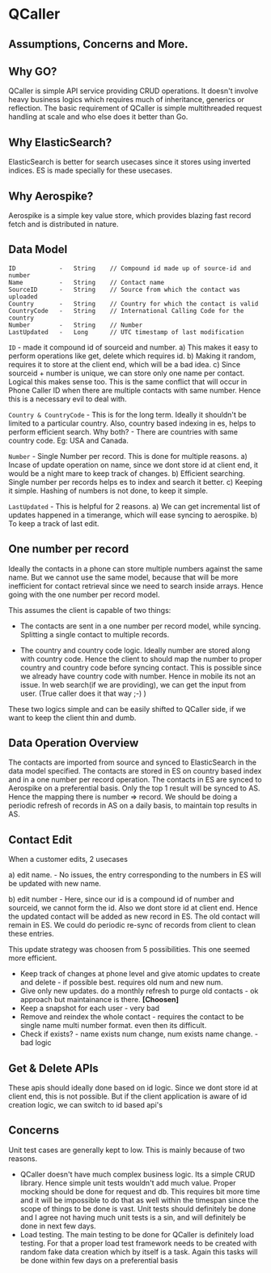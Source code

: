 # QCaller

## Assumptions, Concerns and More.


Why GO?
-------
QCaller is simple API service providing CRUD operations. It doesn't involve heavy business logics which requires much of inheritance, generics or reflection. The basic requirement of QCaller is simple multithreaded request handling at scale and who else does it better than Go.

Why ElasticSearch?
------------------
ElasticSearch is better for search usecases since it stores using inverted indices. ES is made specially for these usecases.

Why Aerospike?
--------------
Aerospike is a simple key value store, which provides blazing fast record fetch and is distributed in nature.


Data Model
----------
```
ID            -   String    // Compound id made up of source-id and number
Name          -   String    // Contact name
SourceID      -   String    // Source from which the contact was uploaded
Country       -   String    // Country for which the contact is valid
CountryCode   -   String    // International Calling Code for the country
Number        -   String    // Number
LastUpdated   -   Long      // UTC timestamp of last modification
```

`ID` - made it compound id of sourceid and number. 
	a) This makes it easy to perform operations like get, delete which requires id. 
	b) Making it random, requires it to store at the client end, which will be a bad idea.
	c) Since sourceid + number is unique, we can store only one name per contact. Logical this makes sense too. This is the same conflict that will occur in Phone Caller ID when there are multiple contacts with same number. Hence this is a necessary evil to deal with.

`Country & CountryCode` - This is for the long term. Ideally it shouldn't be limited to a particular country. Also, country based indexing in es, helps to perform efficient search.
Why both? - There are countries with same country code. Eg: USA and Canada.

`Number` - Single Number per record. This is done for multiple reasons.
	a) Incase of update operation on name, since we dont store id at client end, it would be a night mare to keep track of changes.
	b) Efficient searching. Single number per records helps es to index and search it better.
	c) Keeping it simple.
	Hashing of numbers is not done, to keep it simple.

`LastUpdated` - This is helpful for 2 reasons.
	a) We can get incremental list of updates happened in a timerange, which will ease syncing to aerospike.
	b) To keep a track of last edit.

One number per record
---------------------
Ideally the contacts in a phone can store multiple numbers against the same name. But we cannot use the same model, because that will be more inefficient for contact retrieval since we need to search inside arrays. Hence going with the one number per record model. 

This assumes the client is capable of two things:

- The contacts are sent in a one number per record model, while syncing. Splitting a single contact to multiple records.

- The country and country code logic. Ideally number are stored along with country code. Hence the client to should map the number to proper country and country code before syncing contact. This is possible since we already have country code with number. Hence in mobile its not an issue. In web search(if we are providing), we can get the input from user. (True caller does it that way ;-) )

These two logics simple and can be easily shifted to QCaller side, if we want to keep the client thin and dumb.


Data Operation Overview
-----------------------
The contacts are imported from source and synced to ElasticSearch in the data model specified. The contacts are stored in ES on country based index and in a one number per record operation. The contacts in ES are synced to Aerospike on a preferential basis. Only the top 1 result will be synced to AS. Hence the mapping there is number => record. We should be doing a periodic refresh of records in AS on a daily basis, to maintain top results in AS.


Contact Edit
------------
When a customer edits, 2 usecases
	
  a) edit name. - No issues, the entry corresponding to the numbers in ES will be updated with new name.
	
  b) edit number - Here, since our id is a compound id of number and sourceid, we cannot form the id. Also we dont store id at client end. Hence the updated contact will be added as new record in ES. The old contact will remain in ES. We could do periodic re-sync of records from client to clean these entries.

This update strategy was choosen from 5 possibilities. This one seemed more efficient.
- Keep track of changes at phone level and give atomic updates to create and delete - if possible best. requires old num and new num.
- Give only new updates. do a monthly refresh to purge old contacts - ok approach but maintainance is there.  **[Choosen]**
- Keep a snapshot for each user - very bad
- Remove and reindex the whole contact - requires the contact to be single name multi number format. even then its difficult.
- Check if exists? - name exists num change, num exists name change.  -  bad logic


Get & Delete APIs
------------------
These apis should ideally done based on id logic. Since we dont store id at client end, this is not possible. But if the client application is aware of id creation logic, we can switch to id based api's



Concerns
--------
Unit test cases are generally kept to low. This is mainly because of two reasons.
- QCaller doesn't have much complex business logic. Its a simple CRUD library. Hence simple unit tests wouldn't add much value. Proper mocking should be done for request and db. This requires bit more time and it will be impossible to do that as well within the timespan since the scope of things to be done is vast.
	Unit tests should definitely be done and I agree not having much unit tests is a sin, and will definitely be done in next few days.
- Load testing. The main testing to be done for QCaller is definitely load testing. For that a proper load test framework needs to be created with random fake data creation which by itself is a task. Again this tasks will be done within few days on a preferential basis
